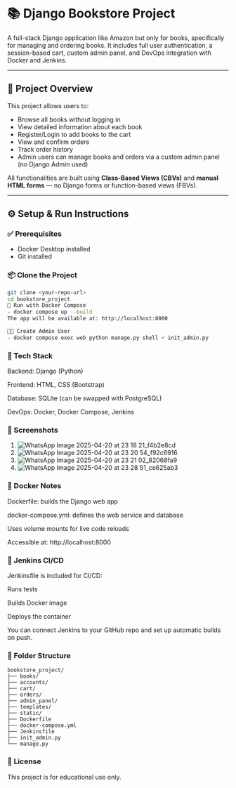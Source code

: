 # 📚 Django Bookstore Project

A full-stack Django application like Amazon but only for books, specifically for managing and ordering books. It includes full user authentication, a session-based cart, custom admin panel, and DevOps integration with Docker and Jenkins.

---

## 🚀 Project Overview

This project allows users to:

- Browse all books without logging in
- View detailed information about each book
- Register/Login to add books to the cart
- View and confirm orders
- Track order history
- Admin users can manage books and orders via a custom admin panel (no Django Admin used)

All functionalities are built using **Class-Based Views (CBVs)** and **manual HTML forms** — no Django forms or function-based views (FBVs).

---

## ⚙️ Setup & Run Instructions

### ✅ Prerequisites
- Docker Desktop installed
- Git installed

### 📦 Clone the Project

```bash
git clone <your-repo-url>
cd bookstore_project
🐳 Run with Docker Compose
- docker compose up --build
The app will be available at: http://localhost:8000

🧑‍💻 Create Admin User
- docker compose exec web python manage.py shell < init_admin.py
``` 
### 🧰 Tech Stack
Backend: Django (Python)

Frontend: HTML, CSS (Bootstrap)

Database: SQLite (can be swapped with PostgreSQL)

DevOps: Docker, Docker Compose, Jenkins

### 📸 Screenshots
1. ![WhatsApp Image 2025-04-20 at 23 18 21_f4b2e8cd](https://github.com/user-attachments/assets/00624b98-1e96-4642-8212-2032843c79b2)
2. ![WhatsApp Image 2025-04-20 at 23 20 54_f92c6916](https://github.com/user-attachments/assets/7558be2c-8781-4ca2-93d7-36e780e85ed8)
3. ![WhatsApp Image 2025-04-20 at 23 21 02_82068fa9](https://github.com/user-attachments/assets/cb150eed-2468-4d22-9f6a-6aa443befe64)
4. ![WhatsApp Image 2025-04-20 at 23 28 51_ce625ab3](https://github.com/user-attachments/assets/5cf0214f-7f8e-492c-9e65-6c9f96486d89)


### 🐳 Docker Notes
Dockerfile: builds the Django web app

docker-compose.yml: defines the web service and database

Uses volume mounts for live code reloads

Accessible at: http://localhost:8000

### 🔁 Jenkins CI/CD
Jenkinsfile is included for CI/CD:

Runs tests

Builds Docker image

Deploys the container

You can connect Jenkins to your GitHub repo and set up automatic builds on push.

### 📂 Folder Structure
```
bookstore_project/
├── books/
├── accounts/
├── cart/
├── orders/
├── admin_panel/
├── templates/
├── static/
├── Dockerfile
├── docker-compose.yml
├── Jenkinsfile
├── init_admin.py
└── manage.py
```
### 📜 License
This project is for educational use only.
